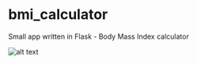 # bmi_calculator
Small app written in Flask - Body Mass Index calculator

![alt text](https://random-photos-djovic.s3.amazonaws.com/bmi-app)
